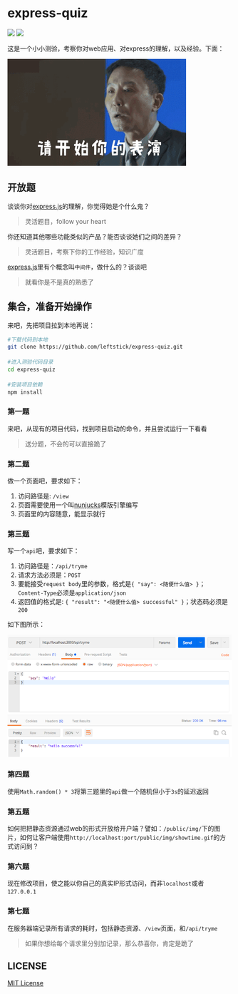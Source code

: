 express-quiz
======================
![][david-url]
![][license-url]

这是一个小小测验，考察你对web应用、对express的理解，以及经验。下面：

![](./public/img/showtime.gif)


## 开放题

谈谈你对[express.js](http://expressjs.com/)的理解，你觉得她是个什么鬼？

>灵活题目，follow your heart

你还知道其他哪些功能类似的产品？能否谈谈她们之间的差异？

>灵活题目，考察下你的工作经验，知识广度

[express.js](http://expressjs.com/)里有个概念叫`中间件`，做什么的？谈谈吧

>就看你是不是真的熟悉了

 ## 集合，准备开始操作

来吧，先把项目拉到本地再说：

```bash
#下载代码到本地
git clone https://github.com/leftstick/express-quiz.git

#进入测验代码目录
cd express-quiz

#安装项目依赖
npm install
```

### 第一题

来吧，从现有的项目代码，找到项目启动的命令，并且尝试运行一下看看

>送分题，不会的可以直接跪了

### 第二题

做一个页面吧，要求如下：

1. 访问路径是: `/view`
2. 页面需要使用一个叫[nunjucks](https://mozilla.github.io/nunjucks/)模版引擎编写
3. 页面里的内容随意，能显示就行

### 第三题

写一个`api`吧，要求如下：

1. 访问路径是：`/api/tryme`
2. 请求方法必须是：`POST`
3. 要能接受`request body`里的参数，格式是`{ "say": <随便什么值> }`； `Content-Type`必须是`application/json`
4. 返回值的格式是: `{ "result": "<随便什么值> successful" }`；状态码必须是`200`

如下图所示：

![](./public/img/post-tryme.png)


### 第四题

使用`Math.random() * 3`将第三题里的`api`做一个随机但小于`3s`的延迟返回

### 第五题

如何把把静态资源通过web的形式开放给开户端？譬如：`/public/img/`下的图片，如何让客户端使用`http://localhost:port/public/img/showtime.gif`的方式访问到？

### 第六题

现在修改项目，使之能以你自己的真实IP形式访问，而非`localhost`或者`127.0.0.1`

### 第七题

在服务器端记录所有请求的耗时，包括静态资源、`/view`页面，和`/api/tryme`

>如果你想给每个请求里分别加记录，那么恭喜你，肯定是跪了

## LICENSE ##

[MIT License](https://raw.githubusercontent.com/leftstick/express-quiz/master/LICENSE)


[david-url]: https://david-dm.org/leftstick/express-quiz.png
[license-url]: https://img.shields.io/github/license/leftstick/express-quiz.svg
